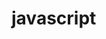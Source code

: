 # javascript
<!DOCTYPE html>
<html lang="en-US" class="no-js index" data-ng-app="Myriad">

<head>
    <meta charset="UTF-8">
    <meta name="viewport" content="width=device-width, initial-scale=1.0, maximum-scale=1.0, user-scalable=no">
    <link rel="profile" href="http://gmpg.org/xfn/11">
    <title>Myriad</title>
    <meta name='robots' content='noindex,follow' />
    <script type="text/javascript">
        window._wpemojiSettings = {
            "baseUrl": "https:\/\/s.w.org\/images\/core\/emoji\/72x72\/",
            "ext": ".png",
            "source": {
                "concatemoji": "http:\/\/myriad.space\/wp-includes\/js\/wp-emoji-release.min.js?ver=4.5"
            }
        };
        ! function(a, b, c) {
            function d(a) {
                var c, d, e, f = b.createElement("canvas"),
                    g = f.getContext && f.getContext("2d"),
                    h = String.fromCharCode;
                if (!g || !g.fillText) return !1;
                switch (g.textBaseline = "top", g.font = "600 32px Arial", a) {
                    case "flag":
                        return g.fillText(h(55356, 56806, 55356, 56826), 0, 0), f.toDataURL().length > 3e3;
                    case "diversity":
                        return g.fillText(h(55356, 57221), 0, 0), c = g.getImageData(16, 16, 1, 1).data, g.fillText(h(55356, 57221, 55356, 57343), 0, 0), c = g.getImageData(16, 16, 1, 1).data, e = c[0] + "," + c[1] + "," + c[2] + "," + c[3], d !== e;
                    case "simple":
                        return g.fillText(h(55357, 56835), 0, 0), 0 !== g.getImageData(16, 16, 1, 1).data[0];
                    case "unicode8":
                        return g.fillText(h(55356, 57135), 0, 0), 0 !== g.getImageData(16, 16, 1, 1).data[0]
                }
                return !1
            }

            function e(a) {
                var c = b.createElement("script");
                c.src = a, c.type = "text/javascript", b.getElementsByTagName("head")[0].appendChild(c)
            }
            var f, g, h, i;
            for (i = Array("simple", "flag", "unicode8", "diversity"), c.supports = {
                    everything: !0,
                    everythingExceptFlag: !0
                }, h = 0; h < i.length; h++) c.supports[i[h]] = d(i[h]), c.supports.everything = c.supports.everything && c.supports[i[h]], "flag" !== i[h] && (c.supports.everythingExceptFlag = c.supports.everythingExceptFlag && c.supports[i[h]]);
            c.supports.everythingExceptFlag = c.supports.everythingExceptFlag && !c.supports.flag, c.DOMReady = !1, c.readyCallback = function() {
                c.DOMReady = !0
            }, c.supports.everything || (g = function() {
                c.readyCallback()
            }, b.addEventListener ? (b.addEventListener("DOMContentLoaded", g, !1), a.addEventListener("load", g, !1)) : (a.attachEvent("onload", g), b.attachEvent("onreadystatechange", function() {
                "complete" === b.readyState && c.readyCallback()
            })), f = c.source || {}, f.concatemoji ? e(f.concatemoji) : f.wpemoji && f.twemoji && (e(f.twemoji), e(f.wpemoji)))
        }(window, document, window._wpemojiSettings);

    </script>
    <style type="text/css">
        img.wp-smiley,
        img.emoji {
            display: inline !important;
            border: none !important;
            box-shadow: none !important;
            height: 1em !important;
            width: 1em !important;
            margin: 0 .07em !important;
            vertical-align: -0.1em !important;
            background: none !important;
            padding: 0 !important;
        }

    </style>
    <link rel='stylesheet' id='menu-image-css' href='wp-content/plugins/menu-image/menu-image.css?ver=1.1' type='text/css' media='all' />
    <script type='text/javascript' src='wp-includes/js/jquery/jquery.js?ver=1.12.3'></script>
    <script type='text/javascript' src='wp-includes/js/jquery/jquery-migrate.min.js?ver=1.4.0'></script>
    <link rel='https://api.w.org/' href='wp-json/index.html' />
    <link rel="EditURI" type="application/rsd+xml" title="RSD" href="http://myriad.space/xmlrpc.php?rsd" />
    <link rel="wlwmanifest" type="application/wlwmanifest+xml" href="wp-includes/wlwmanifest.xml" />
    <meta name="generator" content="WordPress 4.5" />
    <meta name="generator" content="WooCommerce 2.5.5" />
    <link rel="canonical" href="index.html" />
    <link rel='shortlink' href='index.html' />
    <link rel="alternate" type="application/json+oembed" href="wp-json/oembed/1.0/embed?url=http%253A%252F%252Fmyriad.space%252F" />
    <link rel="alternate" type="text/xml+oembed" href="wp-json/oembed/1.0/embed?url=http%253A%252F%252Fmyriad.space%252F&amp;format=xml" />
    <link href='https://fonts.googleapis.com/css?family=Archivo+Black|Cabin' rel='stylesheet' type='text/css'>
    <link rel="stylesheet" href="https://maxcdn.bootstrapcdn.com/font-awesome/4.6.1/css/font-awesome.min.css">
    <link rel="stylesheet" type="text/css" href="wp-content/themes/theme/public/css/style.min.css">
    <link href="wp-content/themes/theme/public/img/icons/favicon.ico" type="image/x-icon" rel="shortcut icon" />
    <script>
        var ajaxurl = 'http://myriad.space/wp-admin/admin-ajax.php'

    </script>
    <!-- Facebook Pixel Code -->
    <script>
        ! function(f, b, e, v, n, t, s) {
            if (f.fbq) return;
            n = f.fbq = function() {
                n.callMethod ?
                    n.callMethod.apply(n, arguments) : n.queue.push(arguments)
            };
            if (!f._fbq) f._fbq = n;
            n.push = n;
            n.loaded = !0;
            n.version = '2.0';
            n.queue = [];
            t = b.createElement(e);
            t.async = !0;
            t.src = v;
            s = b.getElementsByTagName(e)[0];
            s.parentNode.insertBefore(t, s)
        }(window,
            document, 'script', 'https://connect.facebook.net/en_US/fbevents.js');

        fbq('init', '251828698359223');
        fbq('track', "PageView");

    </script>
    <noscript><img height="1" width="1" style="display:none"
    src="https://www.facebook.com/tr?id=251828698359223&ev=PageView&noscript=1"
    /></noscript>
    <!-- End Facebook Pixel Code -->
    <script type="text/javascript">
        /* <![CDATA[ */
        var google_conversion_id = 882140778;
        var google_custom_params = window.google_tag_params;
        var google_remarketing_only = true;
        /* ]]> */

    </script>
    <script type="text/javascript" src="http://www.googleadservices.com/pagead/conversion.js">


    </script>
    <noscript>
    <div style="display:inline;">
    <img height="1" width="1" style="border-style:none;" alt="" src="http://googleads.g.doubleclick.net/pagead/viewthroughconversion/882140778/?value=0&amp;guid=ON&amp;script=0"/>
    </div>
    </noscript>
</head>

<body class="home singular page page-id-11 page-template page-template-page-templates page-template-page-homepage page-template-page-templatespage-homepage-php wp-custom-logo">
    <script>
        (function(i, s, o, g, r, a, m) {
            i['GoogleAnalyticsObject'] = r;
            i[r] = i[r] || function() {
                (i[r].q = i[r].q || []).push(arguments)
            }, i[r].l = 1 * new Date();
            a = s.createElement(o),
                m = s.getElementsByTagName(o)[0];
            a.async = 1;
            a.src = g;
            m.parentNode.insertBefore(a, m)
        })(window, document, 'script', 'https://www.google-analytics.com/analytics.js', 'ga');

        ga('create', 'UA-75833261-1', 'auto');
        ga('send', 'pageview');

    </script>
    <aside class="preloader">
        <div class="preloader-content">
            <img class="preloader-img" src="wp-content/themes/theme/public/img/icons/preloader.png">
            <div class="loading-dots">
                <span class="loading-dot loading-dot--1">.</span>
                <span class="loading-dot loading-dot--2">.</span>
                <span class="loading-dot loading-dot--3">.</span>
            </div>
        </div>
    </aside>
    <!-- START side nav left -->
    <nav class="side-nav" role="navigation">
        <div class="logo-container">
            <a class="site-link--wrapper" href="index.html">
                <img src="wp-content/themes/theme/public/img/icons/myriad-icon.png">
            </a>
        </div>
        <ul class="side-nav__list">
            <li class="side-nav__list-item menu-item menu-item-type-post_type menu-item-object-page current-menu-item page_item page-item-11 current_page_item">
                <a class="side-nav__link" href="index.html">
                    <img src="wp-content/uploads/2016/04/home.png">
                </a>
            </li>
            </li>
            <li class="side-nav__list-item menu-item menu-item-type-post_type menu-item-object-page">
                <a class="side-nav__link side-nav__link--wishlist " href="index.html?p=5">
                    <img src="wp-content/uploads/2016/04/heart.png">
                    <div class="wishlist-number">
                        <span class="wishlist-number__text">0</span>
                    </div>
                </a>
            </li>
            </li>
            <li class="side-nav__list-item search-trigger menu-item menu-item-type-custom menu-item-object-custom">
                <a class="side-nav__link" href="index.html#" id="search_trigger">
                    <img src="wp-content/uploads/2016/04/search.png">
                </a>
            </li>
            </li>
            <li class="side-nav__list-tem menu-item menu-item-type-post_type menu-item-object-page">
                <a class="side-nav__link" href="index.html?p=172">
                    <img src="wp-content/uploads/2016/05/download-pdf-icon.png">
                </a>
            </li>
            </li>
        </ul>
    </nav>
    <!-- END side nav left -->

    <!-- START side nav right -->
    <aside class="side-nav side-nav--right" role="navigation">
        <nav>
            <ul>
                <li class="side-nav--right__list-item side-nav--right__link--heading menu-item-type-custom menu-item-object-custom side-nav--right__list-tem">
                    <h3>
                        <a class="side-nav--right__link side-nav--right__link--heading" href="our-range/index.html">Our Range</a>
                    </h3>
                </li>
                </li>
                <li class="side-nav--right__list-item menu-item-type-taxonomy menu-item-object-product_cat side-nav--right__list-tem">
                    <a class="side-nav--right__link" href="product-category/huddles/index.html">
                        <span class="side-nav--right__text">Huddles</span>
                        <span class="side-nav--right__img"><img src="wp-content/uploads/2016/04/huddles-range-icon.png"></span>
                    </a>
                </li>
                </li>
                <li class="side-nav--right__list-item menu-item-type-taxonomy menu-item-object-product_cat side-nav--right__list-tem">
                    <a class="side-nav--right__link" href="product-category/islands/index.html">
                        <span class="side-nav--right__text">Islands</span>
                        <span class="side-nav--right__img"><img src="wp-content/uploads/2016/04/islands-range-icon.png"></span>
                    </a>
                </li>
                </li>
                <li class="side-nav--right__list-item menu-item-type-taxonomy menu-item-object-product_cat side-nav--right__list-tem">
                    <a class="side-nav--right__link" href="product-category/chains/index.html">
                        <span class="side-nav--right__text">Chains</span>
                        <span class="side-nav--right__img"><img src="wp-content/uploads/2016/04/chains-icon.png"></span>
                    </a>
                </li>
                </li>
                <li class="side-nav--right__list-item menu-item-type-custom menu-item-object-custom side-nav--right__list-tem">
                    <h3>
                        <a class="side-nav--right__link side-nav--right__link--heading" href="product-category/extras/index.html">Extras</a>
                    </h3>
                </li>
                </li>
                <li class="side-nav--right__list-item side-nav--right__link--heading menu-item-type-post_type menu-item-object-page side-nav--right__list-tem">
                    <h3>
                        <a class="side-nav--right__link side-nav--right__link--heading" href="index.html?p=46">Contact Us</a>
                    </h3>
                </li>
                </li>
                <li class=" menu-item-type-post_type menu-item-object-page side-nav--right__list-tem">
                    <h3>
                        <a class="side-nav--right__link side-nav--right__link--heading" href="index.html?p=172">Downloads</a>
                    </h3>
                </li>
                </li>
            </ul>
        </nav>
    </aside>
    <aside class="hamburger">
        <a class="hamburger__icon" role="button">
            <span class="hamburger__line hamburger__line--1"></span>
            <span class="hamburger__line hamburger__line--2"></span>
            <span class="hamburger__line hamburger__line--3"></span>
        </a>
    </aside>
    <!-- END side nav right -->

    <!-- START search panel -->
    <aside class="search-panel" data-visibility="hidden" data-ng-controller="SearchCtrl as ctrl">
        <img class="close-arrow" src="wp-content/themes/theme/public/img/icons/close-icon.png">
        <form class="form form--search" method="get" id="product-search" action="index.html#" data-visibility="hidden">
            <input id="user-search-term" class="form_input form_input--search" name="s" data-ng-model="ctrl.keywords">
            <label for="user-search-term" class="form__label form__label--search">Type product you are looking for</label>
        </form>
        <section class="search-results">
            <span class="search-results__message" data-ng-show="!ctrl.valid && ctrl.keywords.length">No results found.</span>
            <ul class="search-results__list" data-ng-show="ctrl.results.length">
                <li class="search-results__item" data-ng-repeat="result in ctrl.results">
                    <div class="column column--4 search-results__img-container">
                        <img class="search-results__img" data-ng-src="{{result.thumbnail}}">
                    </div>
                    <div class="column column--8 search-results__product-name-container">
                        <h3 class="search-results__product-name">
                            <a class="site-link site-link--search" href="http://myriad.space/{{result.url}}">{{result.name}}</a>
                        </h3>
                    </div>
                </li>
            </ul>
            <p class="search-results__count" data-ng-show="ctrl.results.length"><span data-ng-bind="ctrl.results.length"></span> Searched <span data-ng-pluralize count="ctrl.results.length" when="{1:'result',other:'results'}"></span></p>
        </section>
    </aside>
    <!-- END search panel -->

    <main class="page-content page-content--index">

        <!-- START page content -->
        <header>
            <div class="range-section-container range-section-container--header">
                <img class="background-logo-container column" src="wp-content/uploads/2016/04/myriad-bg-logo.png">
                <div class="opening-header-text row">
                    <div class="column column--4 cross-img--container">
                        <img class="cross-img" src="wp-content/uploads/2016/04/cross.png" alt="myriad island">
                    </div>
                </div>
                <div class="slider row">
                    <div class="slider-column--top column column--4">
                        <img class="myriad-logo" src="wp-content/uploads/2016/04/myriad-logo.png">
                        <p class="explore-range-txt">Explore Range</p>
                        <a href="index.html#range-section" class="section-nav__link">
                            <img class="scroll-trigger scroll-trigger--top" src="wp-content/uploads/2016/04/arrow.png">
                        </a>
                    </div>
                    <div class="slider-column slider-column--bottom">
                        <img class="main-slider-image" src="wp-content/uploads/2016/04/chair.jpg">
                        <div class="slider-img__container column column--6">
                            <img class="img img--slider img--slider-left" src="wp-content/uploads/2016/04/right-angle.png" alt="myriad huddle">
                        </div>
                        <div class="slider-img__container slider-img__container--two column column--6">
                            <img class="img img--slider img--slider-right" src="wp-content/uploads/2016/04/zigzag.png" alt="myriad chain">
                        </div>
                    </div>
                </div>
            </div>
        </header>
        <section id="range-section" class="range-section range-section--overall">
            <div class="range-section-container">
                <div class="page-section__img-container">
                    <img class="page-section__range-img page-section__range-img--myriad parallax_element parallax_element--right" src="wp-content/uploads/2016/04/text-feature.jpg" alt="myriad misc range">
                    <img class="page-section__range-text parallax_element parallax_element--left" src="wp-content/uploads/2016/04/range.png" alt="myriad misc">
                </div>
                <div class="page-section__article-container page-section__article-container--overall">
                    <article class="medium-column--6 column panel-container--overall">
                        <div class="panel panel--overall panel--page-section">
                            <img class="panel__img panel__img--overall" src="wp-content/uploads/2016/04/the-range-icon.png" alt="myriad misc icon">
                            <h2>The Range</h2>
                            <p class="p1">With the increasing need for your furniture to be flexible, Myriad allows you to create a comfortable meeting area, private huddle space or a stunning island. The opportunities are truly infinite with this versatile range.</p>
                            <p>Myriad is a diverse selection of upholstered modular furniture, completely flexible and reconfigurable. The range is made up of eleven linkable seating units, three privacy screens, side tables and arms that accommodate power.</p>
                            <p class="p1">You become the designer with Myriad, arranging modules to create any shape you desire. And, if you need help, our team is always on hand with suggestions to style your space.</p>
                            <p class="p1"><a href="our-range/index.html">Explore Range</a></p>
                        </div>
                    </article>
                </div>
                <div class="section-nav">
                    <a class="section-nav__link" href="index.html#huddles-section">
                        <img class="scroll-trigger" src="wp-content/uploads/2016/04/arrow.png">
                    </a>
                </div>
            </div>
        </section>
        <section id="huddles-section" class="range-section range-section--huddles">
            <div class="range-section-container">
                <div class="page-section__img-container page-section__img-container--huddles">
                    <img class="page-section__range-img parallax_element parallax_element--left" src="wp-content/uploads/2016/04/huddle-section.jpg" alt="myriad huddle range">
                    <img class="page-section__range-text parallax_element parallax_element--right" src="wp-content/uploads/2016/04/huddles-text.png" alt="myriad huddles">
                </div>
                <div class="page-section__article-container">
                    <article class="medium-column--6 column">
                        <div class="panel panel--page-section">
                            <img class="panel__img" src="wp-content/uploads/2016/04/huddles-range-icon.png" alt="myriad huddle icon">
                            <h2>Huddles</h2>
                            <p class="p1">We all know that that two heads are better than one. When people come together to communicate and collaborate the best ideas are generated.</p>
                            <p class="p1"><a href="product-category/huddles/index.html">Explore Range</a></p>
                        </div>
                    </article>
                    <div class="article-img-container column--6 column">
                        <img class="page-section__article-img page-section__article-img--huddles" src="wp-content/uploads/2016/04/huddle-section-article.png" alt="myriad huddle">
                    </div>
                </div>
                <div class="section-nav">
                    <a href="index.html#islands-section" class="section-nav__link">
                        <img class="scroll-trigger" src="wp-content/uploads/2016/04/arrow.png">
                    </a>
                </div>
            </div>
        </section>
        <section id="islands-section" class="range-section range-section--islands">
            <div class="range-section-container">
                <div class="page-section__img-container page-section__img-container--islands-mobile">
                    <img class="parallax_element parallax_element--left page-section__range-text--islands" src="wp-content/uploads/2016/04/islands-section.png">
                    <img class="parallax_element parallax_element--right page-section__range-img--islands" src="wp-content/uploads/2016/04/islands-section.jpg" alt="myriad huddles">
                </div>
                <div class="page-section__img-container page-section__img-container--islands">
                    <img class="column--6 column parallax_element parallax_element--left range-text-img range-text-img--islands" src="wp-content/uploads/2016/04/islands-section.png" alt="myriad islands">
                    <article class="medium-column--6 column article--islands">
                        <div class="panel panel--islands panel--page-section">
                            <img class="panel__img" src="wp-content/uploads/2016/04/islands-range-icon.png" alt="myriad island icon">
                            <h2>Islands</h2>
                            <p class="p1">Islands are great for people on the go. In a new era of mobile working touchdown connectivity is key. Myriad’s integrated power modules truly support the work anywhere philosophy.</p>
                            <p class="p1"><a href="product-category/islands/index.html">Explore Range</a></p>
                        </div>
                    </article>
                </div>
                <div class="islands-bottom-img-container">
                    <img class="page-section__article-img page-section__article-img--islands-icon column" src="wp-content/uploads/2016/04/island-section-icon.png" alt="myriad island range">
                    <img class="page-section__range-img--islands-photography column parallax_element parallax_element--right" src="wp-content/uploads/2016/04/islands-section.jpg" alt="myriad island">
                </div>
                <div class="section-nav">
                    <a href="index.html#chains-section" class="section-nav__link">
                        <img class="scroll-trigger" src="wp-content/uploads/2016/04/arrow.png">
                    </a>
                </div>
            </div>
        </section>
        <section id="chains-section" class="range-section range-section--chains">
            <div class="range-section-container">
                <div class="page-section__img-container page-section__img-container--chains">
                    <img class="page-section__range-img parallax_element parallax_element--left" src="wp-content/uploads/2016/04/chain-section.jpg" alt="myriad chains range">
                    <img class="page-section__range-text parallax_element parallax_element--right" src="wp-content/uploads/2016/04/chains-text.png" alt="myriad chains">
                </div>
                <div class="page-section__article-container">
                    <article class="medium-column--6 column">
                        <div class="panel panel--page-section">
                            <img class="panel__img" src="wp-content/uploads/2016/04/chains-icon.png" alt="myriad chains icon">
                            <h2>Chains</h2>
                            <p class="p1">Make the most of your environment with a Myriad chain. Modules can be mixed, linked and easily moved around, offering you infinite possibilities for your dynamic and collaborative workspace.</p>
                            <p class="p1"><a href="product-category/chains/index.html">Explore Range</a></p>
                        </div>
                    </article>
                    <div class="article-img-container chain-section-article-img-container column--6 column">
                        <img class="page-section__article-img page-section__article-img--chains" src="wp-content/uploads/2016/04/chain-section-icon.png" alt="myriad chain">
                    </div>
                </div>
                <div class="section-nav">
                    <a class="section-nav__link" href="index.html#extras-section">
                        <img class="scroll-trigger" src="wp-content/uploads/2016/04/arrow.png">
                    </a>
                </div>
            </div>
        </section>
        <section id="extras-section" class="range-section range-section--extras">
            <div class="range-section-container">
                <div class="page-section__img-container">
                    <img class="page-section__range-img parallax_element parallax_element--right" src="wp-content/uploads/2016/04/extras-image.jpg" alt="myriad misc range">
                    <img class="page-section__range-text parallax_element parallax_element--left" src="wp-content/uploads/2016/04/extras-text.png" alt="myriad misc">
                </div>
                <div class="page-section__article-container page-section__article-container--other">
                    <article class="medium-column--6 column panel-container--other">
                        <div class="panel panel--other panel--page-section">
                            <img class="panel__img panel__img--extras" src="wp-content/uploads/2016/04/the-range-icon.png" alt="myriad misc icon">
                            <h2>Extras</h2>
                            <p class="p1">You can easily mix and match Myriad with products from across our portfolio. Here are some of our favourites. And, if you need help, our team is always on hand with suggestions to style your space.</p>
                            <p class="p1"><a href="product-category/extras/index.html">Explore Range</a></p>
                        </div>
                    </article>
                </div>
                <div class="section-nav">
                    <a class="section-nav__link" href="index.html#video-section">
                        <img class="scroll-trigger" src="wp-content/uploads/2016/04/arrow.png">
                    </a>
                </div>
            </div>
        </section>
        <section id="video-section" class="video-container">
            <video class="myriad-video" poster="wp-content/uploads/2016/04/myriad-poster.jpg" width="100%" height="100%" style="width: 100%; height: 100%;" controls>
            <source src="wp-content/uploads/2016/04/myriad-video.mp4" type="video/mp4">
            Oops, It seems your browser is out of date. Update your browser to view this video, we recommend Google Chrome.
        </video>
            <div class="back-to-top-container">
                <a id="back-to-top-link" href="index.html#">
                    <img class="scroll-trigger scroll-trigger--bottom" src="wp-content/uploads/2016/04/arrow-up.png">
                </a>
            </div>
        </section>
        <!-- END home-page content -->

        <!-- START footer -->
        <footer class="footer">
            <section class="footer__content">
                <img src="wp-content/themes/theme/public/img/icons/boss-footer-logo.png">
            </section>
        </footer>
        <!-- END footer -->

    </main>

    <!-- START scripts -->
    <script src="https://ajax.googleapis.com/ajax/libs/jquery/1.12.2/jquery.min.js"></script>
    <script type="text/javascript">
        window.jQuery || document.write('<script src="wp-content/themes/theme/public/js/jquery-1.12.3.min.js"><\/script>')

    </script>
    <script type="text/javascript" src="wp-content/themes/theme/public/js/app.min.js"></script>
    <!-- END scripts -->

    <script type='text/javascript' src='wp-content/plugins/woocommerce/assets/js/jquery-blockui/jquery.blockUI.min.js?ver=2.70'></script>
    <script type='text/javascript'>
        /* <![CDATA[ */
        var woocommerce_params = {
            "ajax_url": "\/wp-admin\/admin-ajax.php",
            "wc_ajax_url": "\/?wc-ajax=%%endpoint%%"
        };
        /* ]]> */

    </script>
    <script type='text/javascript' src='wp-content/plugins/woocommerce/assets/js/frontend/woocommerce.min.js?ver=2.5.5'></script>
    <script type='text/javascript' src='wp-content/plugins/woocommerce/assets/js/jquery-cookie/jquery.cookie.min.js?ver=1.4.1'></script>
    <script type='text/javascript'>
        /* <![CDATA[ */
        var wc_cart_fragments_params = {
            "ajax_url": "\/wp-admin\/admin-ajax.php",
            "wc_ajax_url": "\/?wc-ajax=%%endpoint%%",
            "fragment_name": "wc_fragments"
        };
        /* ]]> */

    </script>
    <script type='text/javascript' src='wp-content/plugins/woocommerce/assets/js/frontend/cart-fragments.min.js?ver=2.5.5'></script>
    <script type='text/javascript' src='wp-includes/js/wp-embed.min.js?ver=4.5'></script>
</body>

</html>
